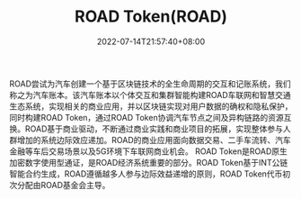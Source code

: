 ﻿---
weight: 
title: "ROAD Token(ROAD)"
description: "ROAD尝试为汽车创建一个基于区块链技术的全生命周期的交互和记账系统，我们称之为汽车账本"
date: 2022-07-14T21:57:40+08:00
lastmod: 2022-07-14T16:45:40+08:00
draft: false
authors: ["浮尘"]
featuredImage: "road-tokenroad.webp"
link: "https://roadpro.io/"
tags: ["数字代币","ROAD Token(ROAD)"]
categories: ["navigation"]
navigation: ["数字代币"]
lightgallery: true
toc: true
pinned: false
recommend: false
recommend1: false
---
ROAD尝试为汽车创建一个基于区块链技术的全生命周期的交互和记账系统，我们称之为汽车账本。该汽车账本以个体交互和集群智能构建ROAD车联网和智慧交通生态系统，实现相关的商业应用，并以区块链实现对用户数据的确权和隐私保护，同时构建ROAD Token，通过ROAD Token协调汽车节点之间及异构链路的资源互换。ROAD基于商业驱动，不断通过商业实践和商业项目的拓展，实现整体参与人群增加的系统边际效应递加。ROAD的商业应用面向数据交易、二手车流转、汽车金融等车后交易场景以及5G环境下车联网商业机会。
ROAD Token是ROAD原⽣加密数字使用型通证，是ROAD经济系统重要的部分。ROAD Token基于INT公链智能合约生成，ROAD遵循越多人参与边际效益递增的原则，ROAD Token代币初次分配由ROAD基金会主导。